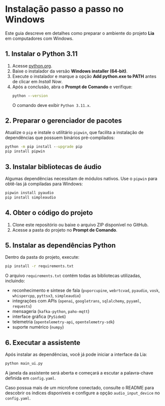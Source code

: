 # Instalação passo a passo no Windows

Este guia descreve em detalhes como preparar o ambiente do projeto **Lia** em computadores com Windows.

## 1. Instalar o Python 3.11

1. Acesse [python.org](https://www.python.org/downloads/windows/).
2. Baixe o instalador da versão **Windows installer (64-bit)**.
3. Execute o instalador e marque a opção **Add python.exe to PATH** antes de clicar em *Install Now*.
4. Após a conclusão, abra o **Prompt de Comando** e verifique:
   ```cmd
   python --version
   ```
   O comando deve exibir `Python 3.11.x`.

## 2. Preparar o gerenciador de pacotes

Atualize o `pip` e instale o utilitário `pipwin`, que facilita a instalação de dependências que possuem binários pré-compilados:

```cmd
python -m pip install --upgrade pip
pip install pipwin
```

## 3. Instalar bibliotecas de áudio

Algumas dependências necessitam de módulos nativos. Use o `pipwin` para obtê-las já compiladas para Windows:

```cmd
pipwin install pyaudio
pip install simpleaudio
```

## 4. Obter o código do projeto

1. Clone este repositório ou baixe o arquivo ZIP disponível no GitHub.
2. Acesse a pasta do projeto no **Prompt de Comando**.

## 5. Instalar as dependências Python

Dentro da pasta do projeto, execute:

```cmd
pip install -r requirements.txt
```

O arquivo `requirements.txt` contém todas as bibliotecas utilizadas, incluindo:

- reconhecimento e síntese de fala (`pvporcupine`, `webrtcvad`, `pyaudio`, `vosk`, `whispercpp`, `pyttsx3`, `simpleaudio`)
- integrações com APIs (`openai`, `googletrans`, `sqlalchemy`, `pyyaml`, `requests`)
- mensageria (`kafka-python`, `paho-mqtt`)
- interface gráfica (`PySide6`)
- telemetria (`opentelemetry-api`, `opentelemetry-sdk`)
- suporte numérico (`numpy`)

## 6. Executar a assistente

Após instalar as dependências, você já pode iniciar a interface da Lia:

```cmd
python main_ui.py
```

A janela da assistente será aberta e começará a escutar a palavra-chave definida em `config.yaml`.

Caso possua mais de um microfone conectado, consulte o README para descobrir os índices disponíveis e configure a opção `audio_input_device` no `config.yaml`.
